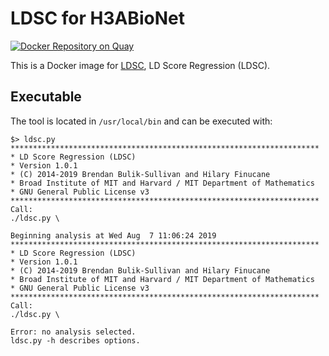 # LDSC for H3ABioNet

[![Docker Repository on Quay](https://quay.io/repository/h3abionet_org/py2ldsc/status "Docker Repository on Quay")](https://quay.io/repository/h3abionet_org/py2ldsc)

This is a Docker image for [LDSC](https://github.com/bulik/ldsc),
LD Score Regression (LDSC).

## Executable

The tool is located in `/usr/local/bin` and can be
executed with:

```
$> ldsc.py
*********************************************************************
* LD Score Regression (LDSC)
* Version 1.0.1
* (C) 2014-2019 Brendan Bulik-Sullivan and Hilary Finucane
* Broad Institute of MIT and Harvard / MIT Department of Mathematics
* GNU General Public License v3
*********************************************************************
Call:
./ldsc.py \

Beginning analysis at Wed Aug  7 11:06:24 2019
*********************************************************************
* LD Score Regression (LDSC)
* Version 1.0.1
* (C) 2014-2019 Brendan Bulik-Sullivan and Hilary Finucane
* Broad Institute of MIT and Harvard / MIT Department of Mathematics
* GNU General Public License v3
*********************************************************************
Call:
./ldsc.py \

Error: no analysis selected.
ldsc.py -h describes options.
```
